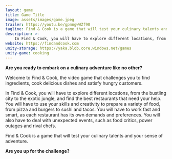 ```yaml
---
layout: game
title: Game Title
image: assets/images/game.jpeg
trailer: https://youtu.be/gpmngwWZf90
tagline: Find & Cook is a game that will test your culinary talents and your sense of adventure.
description: >-
    In Find & Cook, you will have to explore different locations, from the bustling city to the exotic jungle, and find the best restaurants that need your help. You will have to use your skills and creativity to prepare a variety of food, from pizza and burgers to sushi and tacos. You will have to work fast and smart, as each restaurant has its own demands and preferences. You will also have to deal with unexpected events, such as food critics, power outages and rival chefs.
website: https://findandcook.com
unity-storage: https://yaka.blob.core.windows.net/games
unity-game: cooking
---
```


**Are you ready to embark on a culinary adventure like no other?**

Welcome to Find & Cook, the video game that challenges you to find ingredients, cook delicious dishes and satisfy hungry customers.

In Find & Cook, you will have to explore different locations, from the bustling city to the exotic jungle, and find the best restaurants that need your help. You will have to use your skills and creativity to prepare a variety of food, from pizza and burgers to sushi and tacos. You will have to work fast and smart, as each restaurant has its own demands and preferences. You will also have to deal with unexpected events, such as food critics, power outages and rival chefs.

Find & Cook is a game that will test your culinary talents and your sense of adventure.

**Are you up for the challenge?**